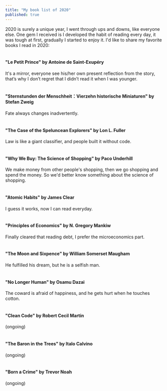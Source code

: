 ```yaml
---
title: "My book list of 2020"
published: true
---
```


2020 is surely a unique year, I went through ups and downs, like everyone else. One gem I received is I developed the habit of reading every day, it was tough at first, gradually I started to enjoy it. I'd like to share my favorite books I read in 2020:
<br/><br/>

#### "Le Petit Prince" by Antoine de Saint-Exupéry
It's a mirror, everyone see his/her own present reflection from the story, that’s why I don’t regret that I didn’t read it when I was younger.
<br/><br/>

#### "Sternstunden der Menschheit：Vierzehn historische Miniaturen" by Stefan Zweig
Fate always changes inadvertently.
<br/><br/>

#### "The Case of the Speluncean Explorers" by Lon L. Fuller
Law is like a giant classifier, and people built it without code.
<br/><br/>

#### "Why We Buy: The Science of Shopping" by Paco Underhill
We make money from other people's shopping, then we go shopping and spend the money. So we'd better know something about the science of shopping.
<br/><br/>

#### "Atomic Habits" by James Clear
I guess it works, now I can read everyday.
<br/><br/>

#### "Principles of Economics" by N. Gregory Mankiw
Finally cleared that reading debt, I prefer the microeconomics part.
<br/><br/>

#### "The Moon and Sixpence" by William Somerset Maugham
He fulfilled his dream, but he is a selfish man.
<br/><br/>

#### "No Longer Human" by Osamu Dazai
The coward is afraid of happiness, and he gets hurt when he touches cotton.
<br/><br/>

#### "Clean Code" by Robert Cecil Martin
(ongoing)
<br/><br/>

#### "The Baron in the Trees" by Italo Calvino
(ongoing)
<br/><br/>

#### "Born a Crime" by Trevor Noah
(ongoing)
